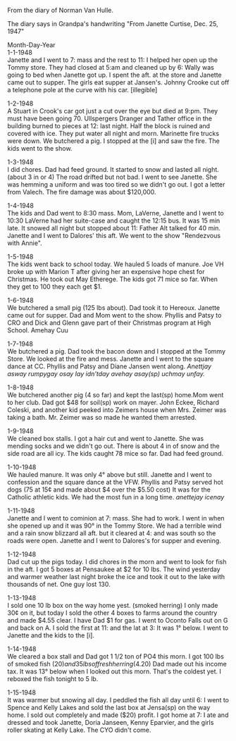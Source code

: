 From the diary of Norman Van Hulle.  

The diary says in Grandpa's handwriting "From Janette Curtise, Dec. 25, 1947"

Month-Day-Year  
1-1-1948  
Janette and I went to 7: mass and the rest to 11: I helped her open up the Tommy store. They had closed at 5:am and cleaned up by 6: Wally was going to bed when Janette got up. I spent the aft. at the store and Janette came out to supper. The girls eat supper at Jansen's. Johnny Crooke cut off a telephone pole at the curve with his car. [illegible]

1-2-1948  
A Stuart in Crook's car got just a cut over the eye but died at 9:pm. They must have been going 70. Ullspergers Dranger and Tather office in the building burned to pieces at 12: last night. Half the block is ruined and covered with ice. They put water all night and morn. Marinette fire trucks were down. We butchered a pig. I stopped at the [i] and saw the fire. The kids went to the show.

1-3-1948  
I did chores. Dad had feed ground. It started to snow and lasted all night. (about 3 in or 4) The road drifted but not bad. I went to see Janette. She was hemming a uniform and was too tired so we didn't go out. I got a letter from Valech. The fire damage was about $120,000.

1-4-1948  
The kids and Dad went to 8:30 mass. Mom, LaVerne, Janette and I went to 10:30 LaVerne had her suite-case and caught the 12:15 bus. It was 15 min late. It snowed all night but stopped about 11: Father Alt talked for 40 min. Janette and I went to Dalores' this aft. We went to the show "Rendezvous with Annie".

1-5-1948  
The kids went back to school today. We hauled 5 loads of manure. Joe VH broke up with Marion T after giving her an expensive hope chest for Christmas. He took out May Etherege. The kids got 71 mice so far. When they get to 100 they each get $1.

1-6-1948  
We butchered a small pig (125 lbs about). Dad took it to Hereoux. Janette came out for supper. Dad and Mom went to the show. Phyllis and Patsy to CRO and Dick and Glenn gave part of their Christmas program at High School. Amehay Cuu  

1-7-1948  
We butchered a pig. Dad took the bacon down and I stopped at the Tommy Store. We looked at the fire and mess. Janette and I went to the square dance at CC. Phyllis and Patsy and Diane Jansen went along. *Anettjay asway rumpygay osay Iay idn'tday avehay asay(sp) uchmay unfay.*

1-8-1948  
We butchered another pig (4 so far) and kept the last(sp) home.Mom went to her club. Dad got $48 for soil(sp) work on mayer. John Eckee, Richard Coleski, and another kid peeked into Zeimers house when Mrs. Zeimer was taking a bath. Mr. Zeimer was so made he wanted them arrested.

1-9-1948  
We cleaned box stalls. I got a hair cut and went to Janette. She was mending socks and we didn't go out. There is about 4 in of snow and the side road are all icy. The kids caught 78 mice so far. Dad had feed ground.

1-10-1948  
We hauled manure. It was only 4&deg; above but still. Janette and I went to confession and the square dance at the VFW. Phyllis and Patsy served hot dogs (75 at 15&cent; and made about $4 over the $5.50 cost) It was for the Catholic athletic kids. We had the most fun in a long time. *anettejay icenay*  

1-11-1948  
Janette and I went to cominion at 7: mass. She had to work. I went in when she opened up and it was 90&deg; in the Tommy Store. We had a terrible wind and a rain snow blizzard all aft. but it cleared at 4: and was south so the roads were open. Janette and I went to Dalores's for supper and evening.

1-12-1948  
Dad cut up the pigs today. I did chores in the morn and went to look for fish in the aft. I got 5 boxes at Pensaukee at $2 for 10 lbs. The wind yesterday and warmer weather last night broke the ice and took it out to the lake with thousands of net. One guy lost 130.

1-13-1948  
I sold one 10 lb box on the way home yest. (smoked herring) I only made 30&cent; on it, but today I sold the other 4 boxes to farms around the country and made $4.55 clear. I have Dad $1 for gas. I went to Oconto Falls out on G and back on A. I sold the first at 11: and the lat at 3: It was 1&deg; below. I went to Janette and the kids to the [i].

1-14-1948  
We cleared a box stall and Dad got 1 1/2 ton of PO4 this morn. I got 100 lbs of smoked fish ($20) and 35 lbs of fresh herring ($4.20) Dad made out his income tax. It was 13&deg; below when I looked out this morn. That's the coldest yet. I reboxed the fish tonight to 5 lb.

1-15-1948  
It was warmer but snowing all day. I peddled the fish all day until 6: I went to Spence and Kelly Lakes and sold the last box at Jensa(sp) on the way home. I sold out completely and made ($20) profit. I got home at 7: I ate and dressed and took Janette, Doria Janseen, Kenny Eparvier, and the girls roller skating at Kelly Lake. The CYO didn't come.

